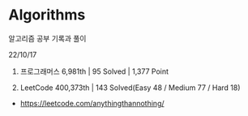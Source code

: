 # Algorithms

알고리즘 공부 기록과 풀이

22/10/17

1. 프로그래머스 6,981th | 95 Solved | 1,377 Point

2. LeetCode 400,373th | 143 Solved(Easy 48 / Medium 77 / Hard 18)
- https://leetcode.com/anythingthannothing/
